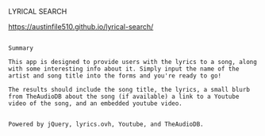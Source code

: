 LYRICAL SEARCH

 https://austinfile510.github.io/lyrical-search/

~~~~~~~~~~~~~~~~~

Summary

This app is designed to provide users with the lyrics to a song, along with some interesting info about it. Simply input the name of the artist and song title into the forms and you're ready to go!

The results should include the song title, the lyrics, a small blurb from TheAudioDB about the song (if available) a link to a Youtube video of the song, and an embedded youtube video. 


Powered by jQuery, lyrics.ovh, Youtube, and TheAudioDB. 